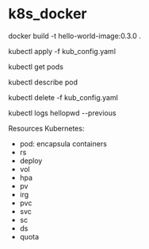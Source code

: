 # k8s_docker

docker build -t hello-world-image:0.3.0 .

kubectl apply -f kub_config.yaml

kubectl get pods

kubectl describe pod <pod-name>

kubectl delete -f kub_config.yaml

kubectl logs hellopwd --previous

Resources Kubernetes:
- pod: encapsula containers
- rs
- deploy
- vol
- hpa
- pv
- irg
- pvc
- svc
- sc
- ds
- quota
